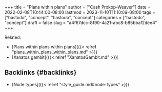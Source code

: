 +++
title = "Plans within plans"
author = ["Cash Prokop-Weaver"]
date = 2022-02-08T10:44:00-08:00
lastmod = 2023-11-10T11:10:09-08:00
tags = ["hastodo", "concept", "hastodo", "concept"]
categories = ["hastodo", "concept"]
draft = false
slug = "a4f67dcc-8f90-4a21-abc8-b85bbaf2dee4"
+++

Related:

-   [Plans within plans within plans]({{< relref "plans_within_plans_within_plans.md" >}})
-   [Xanatos gambit]({{< relref "XanatosGambit.md" >}})


## Backlinks {#backlinks}

-   [Node types]({{< relref "style_guide.md#node-types" >}})
